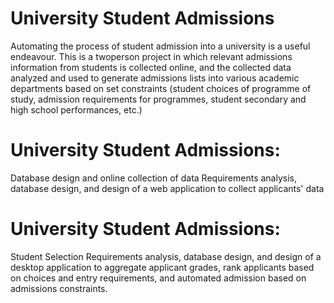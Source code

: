 # University Student Admissions

Automating the process of student admission into a university is a useful endeavour. This is a twoperson project in which relevant admissions information from students is collected online, and the collected data analyzed and used to generate admissions lists into various academic departments based on set constraints (student choices of programme of study, admission requirements for programmes, student secondary and high school performances, etc.)

 # University Student Admissions:
 
 Database design and online collection of data Requirements analysis, database design, and design of a web application to collect applicants' data

 # University Student Admissions: 
 
Student Selection Requirements analysis, database design, and design of a desktop application to aggregate applicant grades, rank applicants based on choices and entry requirements, and  automated admission based on admissions constraints.
